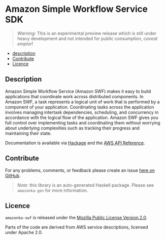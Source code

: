 # Amazon Simple Workflow Service SDK

> _Warning:_ This is an experimental preview release which is still under heavy development and not intended for public consumption, _caveat emptor_!

* [description](#description)
* [Contribute](#contribute)
* [Licence](#licence)

## Description

Amazon Simple Workflow Service (Amazon SWF) makes it easy to build
applications that coordinate work across distributed components. In Amazon
SWF, a task represents a logical unit of work that is performed by a
component of your application. Coordinating tasks across the application
involves managing intertask dependencies, scheduling, and concurrency in
accordance with the logical flow of the application. Amazon SWF gives you
full control over implementing tasks and coordinating them without worrying
about underlying complexities such as tracking their progress and maintaining
their state.

Documentation is available via [Hackage](http://hackage.haskell.org/package/amazonka-swf)
and the [AWS API Reference](http://docs.aws.amazon.com/amazonswf/latest/apireference/Welcome.html).


## Contribute

For any problems, comments, or feedback please create an issue [here on GitHub](https://github.com/brendanhay/amazonka/issues).

> _Note:_ this library is an auto-generated Haskell package. Please see `amazonka-gen` for more information.


## Licence

`amazonka-swf` is released under the [Mozilla Public License Version 2.0](http://www.mozilla.org/MPL/).

Parts of the code are derived from AWS service descriptions, licensed under Apache 2.0.
